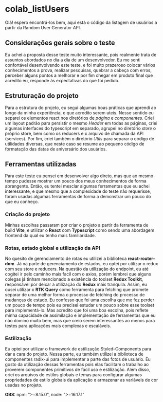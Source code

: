 # colab_listUsers
Olá! espero encontrá-los bem, aqui está o código da listagem de usuários a partir da Random User Generator API.

## Considerações gerais sobre o teste
Eu achei a proposta desse teste muito interessante, pois realmente trata de assuntos abordados no dia a dia de um desenvolvedor. 
Eu me senti confortável desenvolvendo este teste, e foi muito prazeroso colocar vários conhecimentos a prova, realizar pesquisas, quebrar a cabeça
com erros, perceber alguns pontos a melhorar e por fim chegar em produto final que acredito eu, responde às expectativas do que foi pedido.

## Estruturação do projeto
Para a estrutura do projeto, eu segui algumas boas práticas que aprendi ao longo da minha experiência, e que acredito serem uteis. Nesse sentido eu separei os elementos react nos diretórios de *página* e *componentes*. Criei um layout padrão para persistir o mesmo *Header* em todas as páginas, criei algumas interfaces do typescript em separado, agrupei no diretório *store* o próprio store, bem como os reducers e o arquivo de chamada da API (services). Por fim, criei também o diretório *Utils* para separar o código de utilidades diversas, que neste caso se resume ao pequeno código de formatação das datas de aniversário dos usuários.

## Ferramentas utilizadas
Para este teste eu pensei em desenvolver algo direto, mas que ao mesmo tempo pudesse mostrar um pouco dos meus conhecimentos de forma abrangente. Então, eu tentei mesclar algumas ferramentas que eu achei interessante, e que mesmo que a complexidade do teste não requerisse, foram usadas algumas ferramentas de forma a demonstrar um pouco do que eu conheço.

### Criação do projeto
Minhas escolhas passaram por criar o projeto a partir da ferramenta de build **Vite**, e utilizar o **React** com **Typescript** como sendo uma abordagem frontend da qual eu tenho mais familiaridade. 

### Rotas, estado global e utilização da API
No quesito de gerenciamento de rotas eu utilizei a biblioteca **react-router-dom**. Já na parte de gerenciamento de estados, eu optei por utilizar o redux com seu store e reducers. Na questão da utilização do endpoint, eu até cogitei ir pelo caminho mais facil com o axios, porém lembrei que alguns colegas já tinham mencionado a existência do toolset **Redux Toolkit**, responsável por deixar a utilização do **Redux** mais tranquila. Assim, eu ousei utilizar o **RTK Query** como ferramenta para fetching que promete separar de uma melhor forma o processo de fetching do processo de mudanças de estado. Eu confesso que foi uma escolha que me fez perder um pouco de tempo pois eu precisei estudar um pouco sobre esse toolset para implementá-lo. Mas acredito que foi uma boa escolha, pois reflete minha capacidade de assimilação e implementação de ferramentas que eu não domino muito bem, mas que creio serem interessantes ao menos para testes para aplicações mais complexas e escaláveis. 

### Estilização
Eu optei por utilizar o framework de estilização Styled-Components para dar a cara do projeto. Nessa parte, eu também utilizei a biblioteca de componentes radix-ui para implementar a parte das fotos de usuário. Eu gosto da utilização dessas ferramentas pois elas facilitam o trabalho ao proverem componentes primitivos de fácil uso e estilização. Além disso, criei os arquivos de estilos globais e temas para configurar algumas propriedades de estilo globais da aplicação e armazenar as variáveis de cor usadas no projeto.

**OBS:** npm: ">=8.15.0", node: ">=16.17.1"
